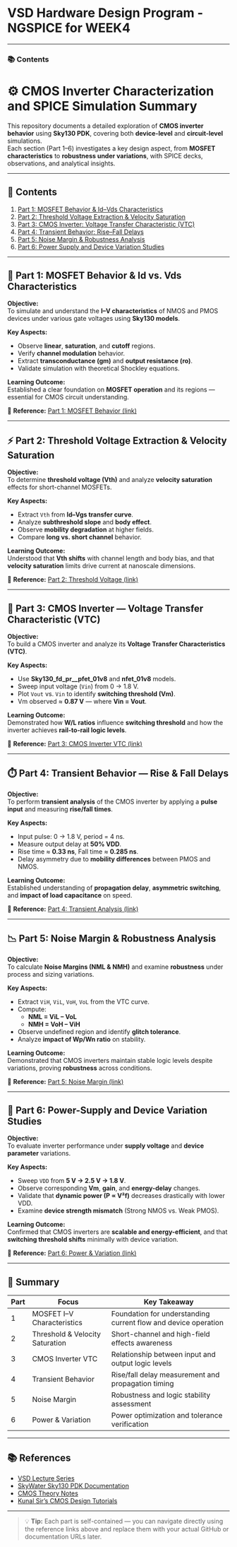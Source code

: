 # VSD Hardware Design Program - NGSPICE for WEEK4
---
### 📚 Contents

# ⚙️ CMOS Inverter Characterization and SPICE Simulation Summary

This repository documents a detailed exploration of **CMOS inverter behavior** using **Sky130 PDK**, covering both **device-level** and **circuit-level** simulations.  
Each section (Part 1–6) investigates a key design aspect, from **MOSFET characteristics** to **robustness under variations**, with SPICE decks, observations, and analytical insights.

---

## 📘 Contents
1. [Part 1: MOSFET Behavior & Id–Vds Characteristics](#part-1-mosfet-behavior--id-vs-vds-characteristics)  
2. [Part 2: Threshold Voltage Extraction & Velocity Saturation](#part-2-threshold-voltage-extraction--velocity-saturation)  
3. [Part 3: CMOS Inverter: Voltage Transfer Characteristic (VTC)](#part-3-cmos-inverter-voltage-transfer-characteristic-vtc)  
4. [Part 4: Transient Behavior: Rise–Fall Delays](#part-4-transient-behavior-rise---fall-delays)  
5. [Part 5: Noise Margin & Robustness Analysis](#part-5-noise-margin---robustness-analysis)  
6. [Part 6: Power Supply and Device Variation Studies](#part-6-power-supply-and-device-variation-studies)

---

## 🧩 Part 1: MOSFET Behavior & Id vs. Vds Characteristics

**Objective:**  
To simulate and understand the **I–V characteristics** of NMOS and PMOS devices under various gate voltages using **Sky130 models**.

**Key Aspects:**
- Observe **linear**, **saturation**, and **cutoff** regions.  
- Verify **channel modulation** behavior.  
- Extract **transconductance (gm)** and **output resistance (ro)**.  
- Validate simulation with theoretical Shockley equations.  

**Learning Outcome:**  
Established a clear foundation on **MOSFET operation** and its regions — essential for CMOS circuit understanding.

🔗 **Reference:** [Part 1: MOSFET Behavior (link)](https://example.com/part1)

---

## ⚡ Part 2: Threshold Voltage Extraction & Velocity Saturation

**Objective:**  
To determine **threshold voltage (Vth)** and analyze **velocity saturation** effects for short-channel MOSFETs.

**Key Aspects:**
- Extract `Vth` from **Id–Vgs transfer curve**.  
- Analyze **subthreshold slope** and **body effect**.  
- Observe **mobility degradation** at higher fields.  
- Compare **long vs. short channel** behavior.  

**Learning Outcome:**  
Understood that **Vth shifts** with channel length and body bias, and that **velocity saturation** limits drive current at nanoscale dimensions.

🔗 **Reference:** [Part 2: Threshold Voltage (link)](https://example.com/part2)

---

## 🧠 Part 3: CMOS Inverter — Voltage Transfer Characteristic (VTC)

**Objective:**  
To build a CMOS inverter and analyze its **Voltage Transfer Characteristics (VTC)**.

**Key Aspects:**
- Use **Sky130_fd_pr__pfet_01v8** and **nfet_01v8** models.  
- Sweep input voltage (`Vin`) from 0 → 1.8 V.  
- Plot `Vout` vs. `Vin` to identify **switching threshold (Vm)**.  
- Vm observed ≈ **0.87 V** — where **Vin = Vout**.  

**Learning Outcome:**  
Demonstrated how **W/L ratios** influence **switching threshold** and how the inverter achieves **rail-to-rail logic levels**.

🔗 **Reference:** [Part 3: CMOS Inverter VTC (link)](https://example.com/part3)

---

## ⏱️ Part 4: Transient Behavior — Rise & Fall Delays

**Objective:**  
To perform **transient analysis** of the CMOS inverter by applying a **pulse input** and measuring **rise/fall times**.

**Key Aspects:**
- Input pulse: 0 → 1.8 V, period = 4 ns.  
- Measure output delay at **50% VDD**.  
- Rise time ≈ **0.33 ns**, Fall time ≈ **0.285 ns**.  
- Delay asymmetry due to **mobility differences** between PMOS and NMOS.  

**Learning Outcome:**  
Established understanding of **propagation delay**, **asymmetric switching**, and **impact of load capacitance** on speed.

🔗 **Reference:** [Part 4: Transient Analysis (link)](https://example.com/part4)

---

## 📉 Part 5: Noise Margin & Robustness Analysis

**Objective:**  
To calculate **Noise Margins (NML & NMH)** and examine **robustness** under process and sizing variations.

**Key Aspects:**
- Extract `ViH`, `ViL`, `VoH`, `VoL` from the VTC curve.  
- Compute:
  - **NML = ViL – VoL**
  - **NMH = VoH – ViH**  
- Observe undefined region and identify **glitch tolerance**.  
- Analyze **impact of Wp/Wn ratio** on stability.  

**Learning Outcome:**  
Demonstrated that CMOS inverters maintain stable logic levels despite variations, proving **robustness** across conditions.

🔗 **Reference:** [Part 5: Noise Margin (link)](https://example.com/part5)

---

## 🔋 Part 6: Power-Supply and Device Variation Studies

**Objective:**  
To evaluate inverter performance under **supply voltage** and **device parameter** variations.

**Key Aspects:**
- Sweep `VDD` from **5 V → 2.5 V → 1.8 V**.  
- Observe corresponding **Vm**, **gain**, and **energy-delay** changes.  
- Validate that **dynamic power (P ∝ V²f)** decreases drastically with lower VDD.  
- Examine **device strength mismatch** (Strong NMOS vs. Weak PMOS).  

**Learning Outcome:**  
Confirmed that CMOS inverters are **scalable and energy-efficient**, and that **switching threshold shifts** minimally with device variation.

🔗 **Reference:** [Part 6: Power & Variation (link)](https://example.com/part6)

---

## 🧾 Summary

| Part | Focus | Key Takeaway |
|------|--------|--------------|
| 1 | MOSFET I–V Characteristics | Foundation for understanding current flow and device operation |
| 2 | Threshold & Velocity Saturation | Short-channel and high-field effects awareness |
| 3 | CMOS Inverter VTC | Relationship between input and output logic levels |
| 4 | Transient Behavior | Rise/fall delay measurement and propagation timing |
| 5 | Noise Margin | Robustness and logic stability assessment |
| 6 | Power & Variation | Power optimization and tolerance verification |

---

## 📚 References

- [VSD Lecture Series](https://example.com/vsd)  
- [SkyWater Sky130 PDK Documentation](https://example.com/sky130)  
- [CMOS Theory Notes](https://example.com/notes)  
- [Kunal Sir’s CMOS Design Tutorials](https://example.com/tutorials)

---

> 💡 **Tip:** Each part is self-contained — you can navigate directly using the reference links above and replace them with your actual GitHub or documentation URLs later.

    

